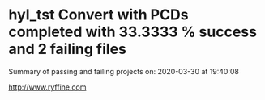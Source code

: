 # hyl_tst Convert with PCDs completed with 33.3333 % success and 2 failing files

Summary of passing and failing projects on: 2020-03-30 at 19:40:08

http://www.ryffine.com
